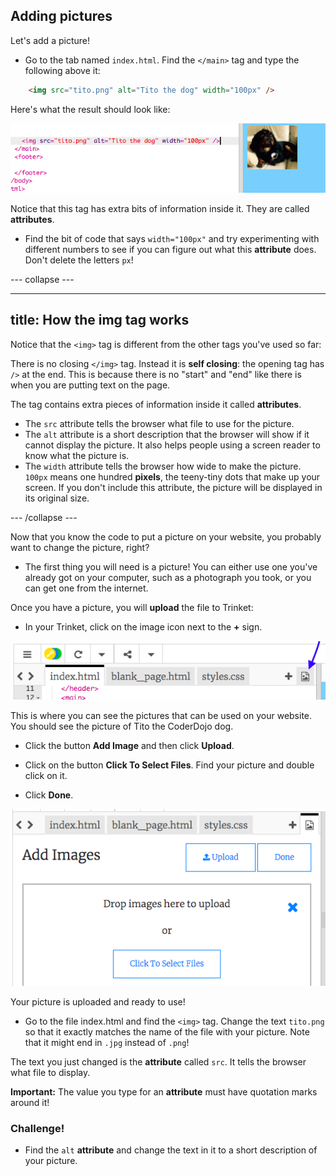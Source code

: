 ## Adding pictures

Let's add a picture!

- Go to the tab named `index.html`. Find the `</main>` tag and type the following above it: 

```html
    <img src="tito.png" alt="Tito the dog" width="100px" />
```

Here's what the result should look like:
    
![Image code and picture of Tito](images/egImgCodeTito.png)

Notice that this tag has extra bits of information inside it. They are called **attributes**.

- Find the bit of code that says `width="100px"` and try experimenting with different numbers to see if you can figure out what this **attribute** does. Don't delete the letters `px`!

--- collapse ---

---
title: How the img tag works
---

Notice that the `<img>` tag is different from the other tags you've used so far: 

There is no closing `</img>` tag. Instead it is **self closing**: the opening tag has `/>` at the end. This is because there is no "start" and "end" like there is when you are putting text on the page. 

The tag contains extra pieces of information inside it called **attributes**. 
- The `src` attribute tells the browser what file to use for the picture. 
- The `alt` attribute is a short description that the browser will show if it cannot display the picture. It also helps people using a screen reader to know what the picture is.
- The `width` attribute tells the browser how wide to make the picture. `100px` means one hundred **pixels**, the teeny-tiny dots that make up your screen. If you don't include this attribute, the picture will be displayed in its original size.

--- /collapse ---

Now that you know the code to put a picture on your website, you probably want to change the picture, right?

- The first thing you will need is a picture! You can either use one you've already got on your computer, such as a photograph you took, or you can get one from the internet.



Once you have a picture, you will **upload** the file to Trinket: 

- In your Trinket, click on the image icon next to the **+** sign. 

![The image icon](images/tktImageIconArrow.png)

This is where you can see the pictures that can be used on your website. You should see the picture of Tito the CoderDojo dog.

- Click the button **Add Image** and then click **Upload**. 

- Click on the button **Click To Select Files**. Find your picture and double click on it. 

- Click **Done**.

![Image upload area](images/tktUploadImages.png)

Your picture is uploaded and ready to use!

- Go to the file index.html and find the `<img>` tag. Change the text `tito.png` so that it exactly matches the name of the file with your picture. Note that it might end in `.jpg` instead of `.png`!

The text you just changed is the **attribute** called `src`. It tells the browser what file to display.

**Important:** The value you type for an **attribute** must have quotation marks around it!

### Challenge!
- Find the `alt` **attribute** and change the text in it to a short description of your picture. 





